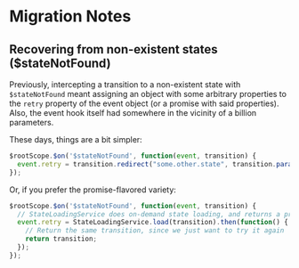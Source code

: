 # Migration Notes

## Recovering from non-existent states ($stateNotFound)

Previously, intercepting a transition to a non-existent state with `$stateNotFound` meant assigning
an object with some arbitrary properties to the `retry` property of the event object (or a promise with
said properties). Also, the event hook itself had somewhere in the vicinity of a billion parameters.

These days, things are a bit simpler:

```javascript
$rootScope.$on('$stateNotFound', function(event, transition) {
  event.retry = transition.redirect("some.other.state", transition.params().to);
});
```
Or, if you prefer the promise-flavored variety:

```javascript
$rootScope.$on('$stateNotFound', function(event, transition) {
  // StateLoadingService does on-demand state loading, and returns a promise
  event.retry = StateLoadingService.load(transition).then(function() {
    // Return the same transition, since we just want to try it again
    return transition;
  });
});
```
